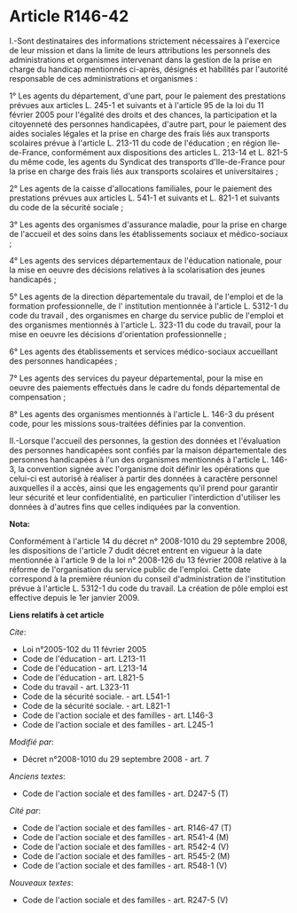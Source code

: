 # Article R146-42

I.-Sont destinataires des informations strictement nécessaires à l'exercice de leur mission et dans la limite de leurs
attributions les personnels des administrations et organismes intervenant dans la gestion de la prise en charge du handicap
mentionnés ci-après, désignés et habilités par l'autorité responsable de ces administrations et organismes : 

1° Les agents du département, d'une part, pour le paiement des prestations prévues aux articles L. 245-1 et suivants et à
l'article 95 de la loi du 11 février 2005 pour l'égalité des droits et des chances, la participation et la citoyenneté des
personnes handicapées, d'autre part, pour le paiement des aides sociales légales et la prise en charge des frais liés aux
transports scolaires prévue à l'article L. 213-11 du code de l'éducation ; en région Ile-de-France, conformément aux
dispositions des articles L. 213-14 et L. 821-5 du même code, les agents du Syndicat des transports d'Ile-de-France pour la
prise en charge des frais liés aux transports scolaires et universitaires ; 

2° Les agents de la caisse d'allocations familiales, pour le paiement des prestations prévues aux articles L. 541-1 et
suivants et L. 821-1 et suivants du code de la sécurité sociale ; 

3° Les agents des organismes d'assurance maladie, pour la prise en charge de l'accueil et des soins dans les établissements
sociaux et médico-sociaux ; 

4° Les agents des services départementaux de l'éducation nationale, pour la mise en oeuvre des décisions relatives à la
scolarisation des jeunes handicapés ; 

5° Les agents de la direction départementale du travail, de l'emploi et de la formation professionnelle, de l'
institution mentionnée à l'article L. 5312-1 du code du travail , des organismes en charge du service public de l'emploi et
des organismes mentionnés à l'article L. 323-11 du code du travail, pour la mise en oeuvre les décisions d'orientation
professionnelle ; 

6° Les agents des établissements et services médico-sociaux accueillant des personnes handicapées ; 

7° Les agents des services du payeur départemental, pour la mise en oeuvre des paiements effectués dans le cadre du fonds
départemental de compensation ; 

8° Les agents des organismes mentionnés à l'article L. 146-3 du présent code, pour les missions sous-traitées définies par la
convention. 

II.-Lorsque l'accueil des personnes, la gestion des données et l'évaluation des personnes handicapées sont confiés par la
maison départementale des personnes handicapées à l'un des organismes mentionnés à l'article L. 146-3, la convention signée
avec l'organisme doit définir les opérations que celui-ci est autorisé à réaliser à partir des données à caractère personnel
auxquelles il a accès, ainsi que les engagements qu'il prend pour garantir leur sécurité et leur confidentialité, en
particulier l'interdiction d'utiliser les données à d'autres fins que celles indiquées par la convention.

**Nota:**

Conformément à l'article 14 du décret n° 2008-1010 du 29 septembre 2008, les dispositions de l'article 7 dudit décret entrent
en vigueur à la date mentionnée à l'article 9 de la loi n° 2008-126 du 13 février 2008 relative à la réforme de
l'organisation du service public de l'emploi. Cette date correspond à la première réunion du conseil d'administration de
l'institution prévue à l'article L. 5312-1 du code du travail. La création de pôle emploi est effective depuis le 1er janvier
2009.

**Liens relatifs à cet article**

_Cite_:

  - Loi n°2005-102 du 11 février 2005
  - Code de l'éducation - art. L213-11
  - Code de l'éducation - art. L213-14
  - Code de l'éducation - art. L821-5
  - Code du travail - art. L323-11
  - Code de la sécurité sociale. - art. L541-1
  - Code de la sécurité sociale. - art. L821-1
  - Code de l'action sociale et des familles - art. L146-3
  - Code de l'action sociale et des familles - art. L245-1

_Modifié par_:

  - Décret n°2008-1010 du 29 septembre 2008 - art. 7

_Anciens textes_:

  - Code de l'action sociale et des familles - art. D247-5 (T)

_Cité par_:

  - Code de l'action sociale et des familles - art. R146-47 (T)
  - Code de l'action sociale et des familles - art. R541-4 (M)
  - Code de l'action sociale et des familles - art. R542-4 (V)
  - Code de l'action sociale et des familles - art. R545-2 (M)
  - Code de l'action sociale et des familles - art. R548-1 (V)

_Nouveaux textes_:

  - Code de l'action sociale et des familles - art. R247-5 (V)
